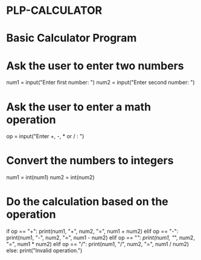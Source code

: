 # PLP-CALCULATOR
# Basic Calculator Program

# Ask the user to enter two numbers
num1 = input("Enter first number: ")
num2 = input("Enter second number: ")

# Ask the user to enter a math operation
op = input("Enter +, -, * or / : ")

# Convert the numbers to integers
num1 = int(num1)
num2 = int(num2)

# Do the calculation based on the operation
if op == "+":
    print(num1, "+", num2, "=", num1 + num2)
elif op == "-":
    print(num1, "-", num2, "=", num1 - num2)
elif op == "*":
    print(num1, "*", num2, "=", num1 * num2)
elif op == "/":
    print(num1, "/", num2, "=", num1 / num2)
else:
    print("Invalid operation.")

